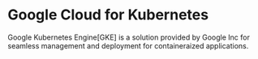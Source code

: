 # Google Cloud for Kubernetes

Google Kubernetes Engine[GKE] is a solution provided by Google Inc for seamless management and deployment for containeraized applications.

